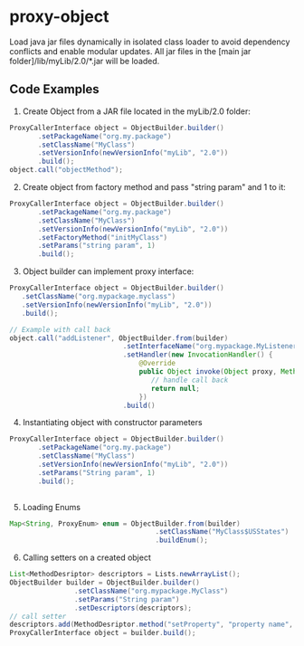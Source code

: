 # proxy-object
Load java jar files dynamically in isolated class loader to avoid dependency conflicts and enable modular updates. All jar files in the [main jar folder]/lib/myLib/2.0/*.jar will be loaded.
## Code Examples
1. Create Object from a JAR file located in the myLib/2.0 folder:
```java
ProxyCallerInterface object = ObjectBuilder.builder()
       .setPackageName("org.my.package")
       .setClassName("MyClass")
       .setVersionInfo(newVersionInfo("myLib", "2.0"))
       .build();
object.call("objectMethod");
```
2. Create object from factory method and pass "string param" and 1 to it:
```java
ProxyCallerInterface object = ObjectBuilder.builder()
       .setPackageName("org.my.package")
       .setClassName("MyClass")
       .setVersionInfo(newVersionInfo("myLib", "2.0"))
       .setFactoryMethod("initMyClass")
       .setParams("string param", 1)
       .build();
```
3. Object builder can implement proxy interface:
```java
ProxyCallerInterface object = ObjectBuilder.builder()
   .setClassName("org.mypackage.myclass")
   .setVersionInfo(newVersionInfo("myLib", "2.0"))
   .build();

// Example with call back
object.call("addListener", ObjectBuilder.from(builder)
                            .setInterfaceName("org.mypackage.MyListener")
                            .setHandler(new InvocationHandler() {
                                @Override
                                public Object invoke(Object proxy, Method method, Object[] args) throws Throwable {
                                   // handle call back
                                   return null;
                                })
                            .build()
```   
4. Instantiating object with constructor parameters
```java
ProxyCallerInterface object = ObjectBuilder.builder()
       .setPackageName("org.my.package")
       .setClassName("MyClass")
       .setVersionInfo(newVersionInfo("myLib", "2.0"))
       .setParams("String param", 1)
       .build();
       
```
5. Loading Enums
```java
Map<String, ProxyEnum> enum = ObjectBuilder.from(builder)
                                    .setClassName("MyClass$USStates")
                                    .buildEnum();
```
6. Calling setters on a created object
```java
List<MethodDesriptor> descriptors = Lists.newArrayList();
ObjectBuilder builder = ObjectBuilder.builder()
                .setClassName("org.mypackage.MyClass")
                .setParams("String param")
                .setDescriptors(descriptors);
// call setter
descriptors.add(MethodDesriptor.method("setProperty", "property name", "value"));
ProxyCallerInterface object = builder.build();
```
       
